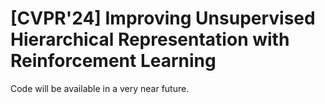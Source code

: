 # [CVPR'24] Improving Unsupervised Hierarchical Representation with Reinforcement Learning

Code will be available in a very near future.
